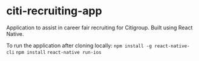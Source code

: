 # citi-recruiting-app
Application to assist in career fair recruiting for Citigroup. Built using React Native.

To run the application after cloning locally:
`npm install -g react-native-cli`
`npm install`
`react-native run-ios`